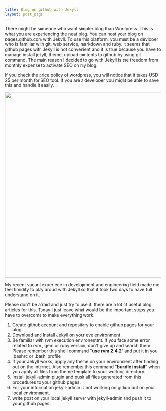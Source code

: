 ```yaml
---
title: Blog on github with Jekyll
layout: post_page
---
```


There might be someone who want simpler blog than Wordpress. This is what you are experiencing the neat blog. You can host your blog on pages.github.com with Jekyll.  To use this platform, you must be a devloper who is familiar with git, web service, markdown and ruby.  It seems that github pages with Jekyll is not convenient and it is true because you have to manage install jekyll, theme, upload contents to github by using git command. The main reason I decided to go with Jekyll is the freedom from  monthly expense to activate SEO on my blog.

If you check the price policy of wordpress, you will notice that it takes USD 25 per month for SEO tool. If you are a developer you might be able to save this and handle it easily.



<img src="../../../../img/wordpress-price.png" width="600px" />



My recent vacant experiece in development and engineering field made me feel timidity to play aroud with Jekyll so that it took two days to have full understand on it.

Please don't be afraid and just try to use it. there are a lot of useful blog articles for this. Today I just leave what would be the important steps you have to overcome to make everything work.

1.  Create github account and repository to enable github pages for your blog.
2.  Download and Install Jekyll on your eve environment
3.  Be familiar with rvm execution environemtnt. If you face some error related to rvm , gem or ruby version, don't give up and search them. Please remember this shell command  "**use rvm 2.4.2**"  and put it in you .bashrc or .bash_profile
4.  If your Jekyll works,  apply any theme on your environment after finding out on the internet. Also remember this command "**bundle install**" when you apply all files from theme template to your working directory.
5.  Install jekyll-admin plugin and push all files generated from this procedures to your github pages. 
6.  For your information jekyll-admin is not working on github but on your local environment.
7.  write post on your local jekyll server with jekyll-admin and push it to your github pages.
